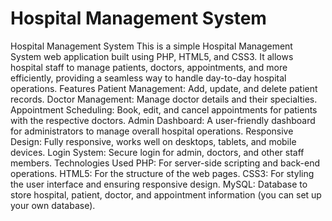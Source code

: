 # Hospital Management System
 Hospital Management System This is a simple Hospital Management System web application built using PHP, HTML5, and CSS3. It allows hospital staff to manage patients, doctors, appointments, and more efficiently, providing a seamless way to handle day-to-day hospital operations.  Features Patient Management: Add, update, and delete patient records. Doctor Management: Manage doctor details and their specialties. Appointment Scheduling: Book, edit, and cancel appointments for patients with the respective doctors. Admin Dashboard: A user-friendly dashboard for administrators to manage overall hospital operations. Responsive Design: Fully responsive, works well on desktops, tablets, and mobile devices. Login System: Secure login for admin, doctors, and other staff members. Technologies Used PHP: For server-side scripting and back-end operations. HTML5: For the structure of the web pages. CSS3: For styling the user interface and ensuring responsive design. MySQL: Database to store hospital, patient, doctor, and appointment information (you can set up your own database).
